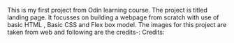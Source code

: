 This is my first project from Odin learning course.
The project is titled landing page. 
It focusses on building a webpage from scratch with use of basic HTML , Basic CSS and Flex box model.
The images for this project are taken from web and following are the credits-:
Credits:

